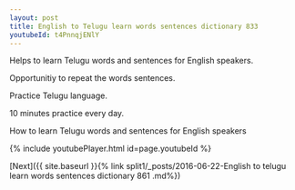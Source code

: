 ```yaml
---
layout: post
title: English to Telugu learn words sentences dictionary 833 
youtubeId: t4PnnqjENlY
---
```

 
 
Helps to learn Telugu words and sentences for English speakers.

Opportunitiy to repeat the words sentences. 

Practice Telugu language. 
 
10 minutes practice every day. 
 
How to learn Telugu words and sentences for English speakers 
 
{% include youtubePlayer.html id=page.youtubeId %}
 
 
[Next]({{ site.baseurl }}{% link  split1/_posts/2016-06-22-English to telugu learn words sentences dictionary 861 .md%})
 
